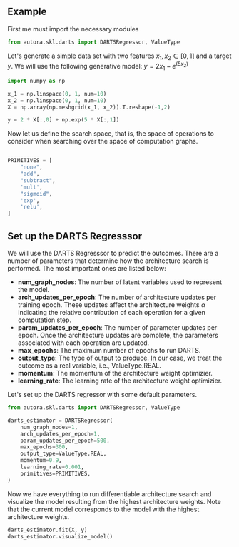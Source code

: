 ## Example

First me must import the necessary modules

```python
from autora.skl.darts import DARTSRegressor, ValueType
```

Let's generate a simple data set with two features $x_1, x_2 \in [0, 1]$ and a target $y$. We will use the following generative model: 
$y = 2 x_1 - e^{(5 x_2)}$

```python
import numpy as np

x_1 = np.linspace(0, 1, num=10)
x_2 = np.linspace(0, 1, num=10)
X = np.array(np.meshgrid(x_1, x_2)).T.reshape(-1,2)

y = 2 * X[:,0] + np.exp(5 * X[:,1])
```

Now let us define the search space, that is, the space of operations to consider when searching over the space of computation graphs.

```python

PRIMITIVES = [
    "none",
    "add",
    "subtract",
    'mult',
    "sigmoid",
    'exp',
    'relu',
]

```

## Set up the DARTS Regresssor

We will use the DARTS Regresssor to predict the outcomes. There are a number of parameters that determine how the architecture search is performed. The most important ones are listed below:

- **num_graph_nodes**: The number of latent variables used to represent the model.
- **arch_updates_per_epoch**: The number of architecture updates per training epoch. These updates affect the architecture weights $\alpha$ indicating the relative contribution of each operation for a given computation step.
- **param_updates_per_epoch**: The number of parameter updates per epoch. Once the architecture updates are complete, the parameters associated with each operation are updated.
- **max_epochs**: The maximum number of epochs to run DARTS.
- **output_type**: The type of output to produce. In our case, we treat the outcome as a real variable, i.e., ValueType.REAL.
- **momentum**: The momentum of the architecture weight optimizier.
- **learning_rate**: The learning rate of the architecture weight optimizier.

Let's set up the DARTS regressor with some default parameters.

```python
from autora.skl.darts import DARTSRegressor, ValueType

darts_estimator = DARTSRegressor(
    num_graph_nodes=1,
    arch_updates_per_epoch=1,
    param_updates_per_epoch=500,
    max_epochs=300,
    output_type=ValueType.REAL,
    momentum=0.9,
    learning_rate=0.001,
    primitives=PRIMITIVES,
)
```

Now we have everything to run differentiable architecture search and visualize the model resulting from the highest architecture weights. Note that the current model corresponds to the model with the highest architecture weights.

```python
darts_estimator.fit(X, y)
darts_estimator.visualize_model()
```
